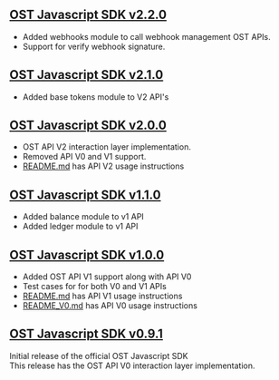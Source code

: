 [OST Javascript SDK v2.2.0](https://github.com/ostdotcom/ost-sdk-java/tree/v2.2.0)
---

* Added webhooks module to call webhook management OST APIs.
* Support for verify webhook signature.

[OST Javascript SDK v2.1.0](https://github.com/ostdotcom/ost-sdk-java/tree/v2.1.0)
---

* Added base tokens module to V2 API's

[OST Javascript SDK v2.0.0](https://github.com/ostdotcom/ost-sdk-js/tree/v2.0.0)
---

* OST API V2 interaction layer implementation.
* Removed API V0 and V1 support.
* [README.md](README.md) has API V2 usage instructions

[OST Javascript SDK v1.1.0](https://github.com/ostdotcom/ost-sdk-js/tree/v1.1.0)
---

* Added balance module to v1 API
* Added ledger module to v1 API

[OST Javascript SDK v1.0.0](https://github.com/ostdotcom/ost-sdk-js/tree/v1.0.0)
---

* Added OST API V1 support along with API V0 
* Test cases for for both V0 and V1 APIs
* [README.md](README.md) has API V1 usage instructions
* [README_V0.md](README.md) has API V0 usage instructions  

[OST Javascript SDK v0.9.1](https://github.com/ostdotcom/ost-sdk-js/tree/v0.9.1)
---
Initial release of the official OST Javascript SDK<br />
This release has the OST API V0 interaction layer implementation.